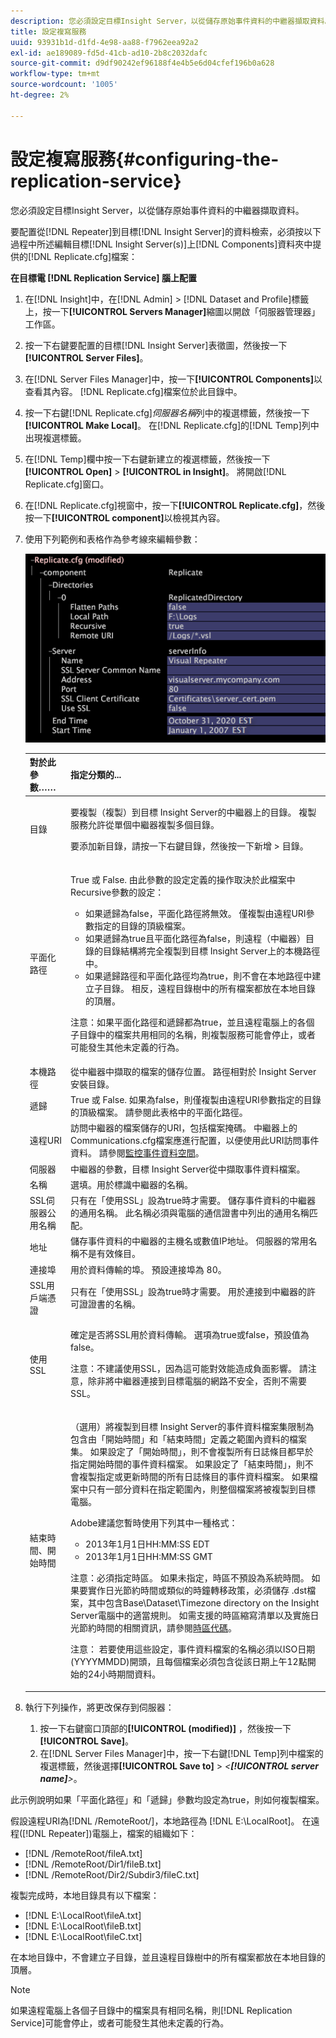 ```yaml
---
description: 您必須設定目標Insight Server，以從儲存原始事件資料的中繼器擷取資料。
title: 設定複寫服務
uuid: 93931b1d-d1fd-4e98-aa88-f7962eea92a2
exl-id: ae189089-fd5d-41cb-ad10-2b8c2032dafc
source-git-commit: d9df90242ef96188f4e4b5e6d04cfef196b0a628
workflow-type: tm+mt
source-wordcount: '1005'
ht-degree: 2%

---
```


# 設定複寫服務{#configuring-the-replication-service}

您必須設定目標Insight Server，以從儲存原始事件資料的中繼器擷取資料。

要配置從[!DNL Repeater]到目標[!DNL Insight Server]的資料檢索，必須按以下過程中所述編輯目標[!DNL Insight Server(s)]上[!DNL Components]資料夾中提供的[!DNL Replicate.cfg]檔案：

**在目標電 [!DNL Replication Service] 腦上配置**

1. 在[!DNL Insight]中，在[!DNL Admin] > [!DNL Dataset and Profile]標籤上，按一下&#x200B;**[!UICONTROL Servers Manager]**&#x200B;縮圖以開啟「伺服器管理器」工作區。
1. 按一下右鍵要配置的目標[!DNL Insight Server]表徵圖，然後按一下&#x200B;**[!UICONTROL Server Files]**。
1. 在[!DNL Server Files Manager]中，按一下&#x200B;**[!UICONTROL Components]**&#x200B;以查看其內容。 [!DNL Replicate.cfg]檔案位於此目錄中。
1. 按一下右鍵[!DNL Replicate.cfg]*伺服器名稱*&#x200B;列中的複選標籤，然後按一下&#x200B;**[!UICONTROL Make Local]**。 在[!DNL Replicate.cfg]的[!DNL Temp]列中出現複選標籤。
1. 在[!DNL Temp]欄中按一下右鍵新建立的複選標籤，然後按一下&#x200B;**[!UICONTROL Open]** > **[!UICONTROL in Insight]**。 將開啟[!DNL Replicate.cfg]窗口。
1. 在[!DNL Replicate.cfg]視窗中，按一下&#x200B;**[!UICONTROL Replicate.cfg]**，然後按一下&#x200B;**[!UICONTROL component]**&#x200B;以檢視其內容。
1. 使用下列範例和表格作為參考線來編輯參數：

   ![步驟資訊](assets/cfg_ReplicateFile.png)

   <table id="table_F32D4BFA2D834BBB81DF8F84417CA969"> 
   <thead> 
   <tr> 
      <th colname="col1" class="entry"> 對於此參數…… </th> 
      <th colname="col2" class="entry"> 指定分類的... </th> 
   </tr> 
   </thead>
   <tbody> 
   <tr> 
      <td colname="col1"> 目錄 </td> 
      <td colname="col2"> <p>要複製（複製）到目標<span class="keyword"> Insight Server</span>的<span class="wintitle">中繼器</span>上的目錄。 <span class="wintitle">複製服務</span>允許從單個<span class="wintitle">中繼器</span>複製多個目錄。 </p> <p>要添加新目錄，請按一下右鍵<span class="uicontrol">目錄</span>，然後按一下<span class="uicontrol">新增</span> &gt; <span class="uicontrol">目錄</span>。 </p> </td> 
   </tr> 
   <tr> 
      <td colname="col1"> 平面化路徑 </td> 
      <td colname="col2"> <p>True 或 False. 由此參數的設定定義的操作取決於此檔案中Recursive參數的設定： 
      <ul id="ul_D4BF3C22FBEF41C290ED938EB57E0F27">
      <li id="li_CB85E5AF9E1B4441AA38C2DB8D4F1800">如果遞歸為false，平面化路徑將無效。 僅複製由遠程URI參數指定的目錄的頂級檔案。 </li>
      <li id="li_8FDB351102344E3995035557445354BB">如果遞歸為true且平面化路徑為false，則遠程（<span class="wintitle">中繼器</span>）目錄的目錄結構將完全複製到目標<span class="keyword"> Insight Server</span>上的本機路徑中。 </li>
      <li id="li_3114B191C73744658799E112C61AB004">如果遞歸路徑和平面化路徑均為true，則不會在本地路徑中建立子目錄。 相反，遠程目錄樹中的所有檔案都放在本地目錄的頂層。 </li>
      </ul></p> <p> <p>注意：如果平面化路徑和遞歸都為true，並且遠程電腦上的各個子目錄中的檔案共用相同的名稱，則<span class="wintitle">複製服務</span>可能會停止，或者可能發生其他未定義的行為。 </p> </p> </td> 
   </tr> 
   <tr> 
      <td colname="col1"> 本機路徑 </td> 
      <td colname="col2">從<span class="wintitle">中繼器</span>中擷取的檔案的儲存位置。 路徑相對於<span class="keyword"> Insight Server</span>安裝目錄。 </td> 
   </tr> 
   <tr> 
      <td colname="col1"> 遞歸 </td> 
      <td colname="col2"> True 或 False. 如果為false，則僅複製由遠程URI參數指定的目錄的頂級檔案。 請參閱此表格中的平面化路徑。 </td> 
   </tr> 
   <tr> 
      <td colname="col1"> 遠程URI </td> 
      <td colname="col2">訪問<span class="wintitle">中繼器的</span>檔案儲存的URI，包括檔案掩碼。 <span class="wintitle">中繼器</span>上的<span class="filepath"> Communications.cfg</span>檔案應進行配置，以便使用此URI訪問事件資料。 請參閱<a href="../../../home/c-inst-svr/c-admin-inst-svr/c-mntr-disk-spc/t-mntr-evt-data-spc.md#task-a54d4bd16b96437f943cd09e5d848440">監控事件資料空間</a>。 </td> 
   </tr> 
   <tr> 
      <td colname="col1"> 伺服器 </td> 
      <td colname="col2"><span class="wintitle">中繼器</span>的參數，目標<span class="keyword"> Insight Server</span>從中擷取事件資料檔案。 </td> 
   </tr> 
   <tr> 
      <td colname="col1"> 名稱 </td> 
      <td colname="col2">選填。用於標識<span class="wintitle">中繼器</span>的名稱。 </td> 
   </tr> 
   <tr> 
      <td colname="col1"> SSL伺服器公用名稱 </td> 
      <td colname="col2">只有在「使用SSL」設為true時才需要。 儲存事件資料的<span class="wintitle">中繼器</span>的通用名稱。 此名稱必須與電腦的通信證書中列出的通用名稱匹配。 </td> 
   </tr> 
   <tr> 
      <td colname="col1"> 地址 </td> 
      <td colname="col2">儲存事件資料的<span class="wintitle">中繼器</span>的主機名或數值IP地址。 伺服器的常用名稱不是有效條目。 </td> 
   </tr> 
   <tr> 
      <td colname="col1"> 連接埠 </td> 
      <td colname="col2"> 用於資料傳輸的埠。 預設連接埠為 80。 </td> 
   </tr> 
   <tr> 
      <td colname="col1"> SSL用戶端憑證 </td> 
      <td colname="col2">只有在「使用SSL」設為true時才需要。 用於連接到<span class="wintitle">中繼器</span>的許可證證書的名稱。 </td> 
   </tr> 
   <tr> 
      <td colname="col1"> 使用SSL </td> 
      <td colname="col2"> <p>確定是否將SSL用於資料傳輸。 選項為true或false，預設值為false。 </p> <p> <p>注意：不建議使用SSL，因為這可能對效能造成負面影響。 請注意，除非將<span class="wintitle">中繼器</span>連接到目標電腦的網路不安全，否則不需要SSL。 </p> </p> </td> 
   </tr> 
   <tr> 
      <td colname="col1"> 結束時間、開始時間 </td> 
      <td colname="col2"> <p>（選用）將複製到目標<span class="keyword"> Insight Server</span>的事件資料檔案集限制為包含由「開始時間」和「結束時間」定義之範圍內資料的檔案集。 如果設定了「開始時間」，則不會複製所有日誌條目都早於指定開始時間的事件資料檔案。 如果設定了「結束時間」，則不會複製指定或更新時間的所有日誌條目的事件資料檔案。 如果檔案中只有一部分資料在指定範圍內，則整個檔案將被複製到目標電腦。 </p> <p>Adobe建議您暫時使用下列其中一種格式： 
      <ul id="ul_AE15A159A4C043398B37AD56FDFD9DCA">
      <li id="li_4DEF0F13D13E43E39CBD1A0F32765F32">2013年1月1日HH:MM:SS EDT </li>
      <li id="li_E3275312E93D4C1FAA028543DC21B51A">2013年1月1日HH:MM:SS GMT </li>
      </ul></p> <p> <p>注意：必須指定時區。 如果未指定，時區不預設為系統時間。 如果要實作日光節約時間或類似的時鐘轉移政策，必須儲存<span class="filepath"> .dst</span>檔案，其中包含Base\Dataset\Timezone directory on the <span class="keyword"> Insight Server</span>電腦中的適當規則。 如需支援的時區縮寫清單以及實施日光節約時間的相關資訊，請參閱<a href="../../../home/c-inst-svr/c-time-zn-cds.md#concept-eed5ba32d5d347cf94b76db83b29f211">時區代碼</a>。 </p> </p> <p> <p>注意： 若要使用這些設定，事件資料檔案的名稱必須以ISO日期(YYYYMMDD)開頭，且每個檔案必須包含從該日期上午12點開始的24小時期間資料。 </p> </p> </td> 
   </tr> 
   </tbody> 
   </table>

1. 執行下列操作，將更改保存到伺服器：

   1. 按一下右鍵窗口頂部的&#x200B;**[!UICONTROL (modified)]** ，然後按一下&#x200B;**[!UICONTROL Save]**。
   1. 在[!DNL Server Files Manager]中，按一下右鍵[!DNL Temp]列中檔案的複選標籤，然後選擇&#x200B;**[!UICONTROL Save to]** > *&lt;**[!UICONTROL server name]**>*。

<!-- <a id="example_A60DE2383CA341DCB512E52DE76ADA89"></a> -->

此示例說明如果「平面化路徑」和「遞歸」參數均設定為true，則如何複製檔案。

假設遠程URI為[!DNL /RemoteRoot/]，本地路徑為 [!DNL E:\LocalRoot\]。 在遠程([!DNL Repeater])電腦上，檔案的組織如下：

* [!DNL /RemoteRoot/fileA.txt]
* [!DNL /RemoteRoot/Dir1/fileB.txt]
* [!DNL /RemoteRoot/Dir2/Subdir3/fileC.txt]

複製完成時，本地目錄具有以下檔案：

* [!DNL E:\LocalRoot\fileA.txt]
* [!DNL E:\LocalRoot\fileB.txt]
* [!DNL E:\LocalRoot\fileC.txt]

在本地目錄中，不會建立子目錄，並且遠程目錄樹中的所有檔案都放在本地目錄的頂層。

>[!NOTE]
>
>如果遠程電腦上各個子目錄中的檔案具有相同名稱，則[!DNL Replication Service]可能會停止，或者可能發生其他未定義的行為。
